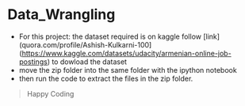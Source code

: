 # Data_Wrangling
- For this project: the dataset required is on kaggle follow [link](quora.com/profile/Ashish-Kulkarni-100](https://www.kaggle.com/datasets/udacity/armenian-online-job-postings) to dowload the dataset
- move the zip folder into the same folder with the ipython notebook
- then run the code to extract the files in the zip folder.

> Happy Coding
